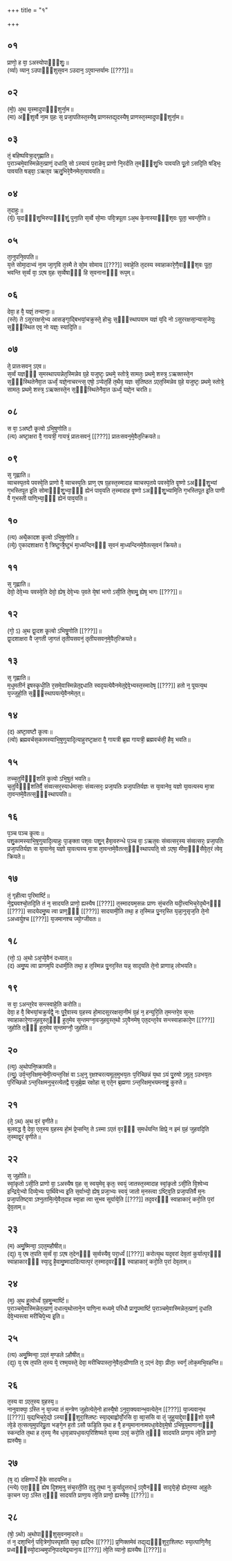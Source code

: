 +++
title = "१"

+++
## ०१
प्राणो᳘ ह वा᳘ ऽअस्योपाᳫं᳭शुः᳘॥  
(र्व्या) व्यान᳘ ऽउपाᳫं᳭शुस᳘वन ऽउदान᳘ ऽए᳘वान्तर्यामः [[???]]॥  
## ०२
(मो᳘) अ᳘थ य᳘स्मादुपाᳫं᳭शुर्ना᳘म॥  
(मा) अᳫंशुर्व्वै ना᳘म ग्र᳘हः स᳘ प्रजा᳘पतिस्त᳘स्यैष᳘ प्राणस्तद्य᳘दस्यैष᳘ प्राणस्त᳘स्मादुपाᳫंशुर्ना᳘म॥  
## ०३
तं᳘ बहिष्पवित्रा᳘द्गृह्णाति॥  
प᳘राञ्चमे᳘वास्मिन्नेत᳘त्प्राणं᳘ दधाति᳘ सो ऽस्यायं प᳘राङेव᳘ प्राणो नि᳘रर्दति त᳘मᳫं᳭शु᳘भिः पावयति पू᳘तो ऽसदि᳘ति षड्भिः᳘ पावयति षड्वा᳘ ऽऋत᳘व ऋतु᳘भिरे᳘वैनमेत᳘त्पावयति॥  
## ०४
त᳘दाहुः॥  
(र्य᳘) य᳘दाᳫं᳭शु᳘भिरुपाᳫं᳭शुं᳘ पुना᳘ति स᳘र्व्वे सो᳘माः पवि᳘त्रपूता ऽअ᳘थ के᳘नास्याᳫं᳭श᳘वः पूता᳘ भवन्ती᳘ति॥  
## ०५
ता᳘नुपनि᳘वपति॥  
य᳘त्ते सोमा᳘दाभ्यं ना᳘म जा᳘गृवि त᳘स्मै ते सो᳘म सोमाय [[???]] स्वाहे᳘ति त᳘दस्य स्वाहाकारे᳘णै᳘वाᳫं᳭श᳘वः पूता᳘ भवन्ति स᳘र्व्वं वा᳘ ऽएष ग्र᳘हः स᳘र्व्वेषाᳫं᳭ हि स᳘वनानाᳫं᳭ रूप᳘म्॥  
## ०६
देवा᳘ ह वै᳘ यज्ञं᳘ तन्वानाः᳘॥  
(स्ते) ते ऽसुररक्षसे᳘भ्य आसङ्गा᳘द्बिभयां᳘चक्रुस्ते᳘ होचुः स᳘ᳫं᳘स्थापयाम यज्ञं य᳘दि नो ऽसुररक्षसा᳘न्यास᳘जेयुः स᳘ᳫं᳘स्थित एव᳘ नो यज्ञः᳘ स्यादि᳘ति॥  
## ०७
ते᳘ प्रातःसवन᳘ ऽएव॥  
स᳘र्व्वं यज्ञᳫं᳭ स᳘मस्थापयन्नेत᳘स्मिन्नेव ग्र᳘हे यजुष्टः᳘ प्रथमे᳘ स्तोत्रे᳘ सामतः᳘ प्रथमे᳘ शस्त्र᳘ ऽऋक्तस्ते᳘न स᳘ᳫं᳘स्थितेनैवा᳘त ऊर्ध्वं᳘ यज्ञे᳘नाचरन्त्स᳘ एषो᳘ ऽप्येत᳘र्हि त᳘थैव᳘ यज्ञः सं᳘तिष्ठत ऽएत᳘स्मिन्नेव ग्र᳘हे यजुष्टः᳘ प्रथमे᳘ स्तोत्रे᳘ सामतः᳘ प्रथमे᳘ शस्त्र᳘ ऽऋक्तस्ते᳘न स᳘ᳫं᳘स्थितेनैवा᳘त ऊर्ध्वं᳘ यज्ञे᳘न चरति॥  
## ०८
स वा᳘ ऽअष्टौ कृ᳘त्वो ऽभि᳘षुणोति॥  
(त्य) अष्टा᳘क्षरा वै᳘ गायत्री᳘ गायत्रं᳘ प्रातःसवनं᳘ [[???]] प्रातःसवन᳘मे᳘वैत᳘त्क्रियते॥  
## ०९
स᳘ गृह्णाति॥  
व्वाचस्प᳘तये पवस्वे᳘ति प्राणो वै᳘ व्वाचस्प᳘तिः प्राण᳘ एष ग्र᳘हस्त᳘स्मादाह व्वाचस्प᳘तये पवस्वे᳘ति वृ᳘ष्णो ऽअᳫं᳘शु᳘भ्यां ग᳘भस्तिपूत इ᳘ति सोमाᳫं᳭शु᳘भ्या᳘ᳫं᳘ ह्येनं पाव᳘यति त᳘स्मादाह वृ᳘ष्णो ऽअᳫं᳭शु᳘भ्यामि᳘ति ग᳘भस्तिपूत इ᳘ति पाणी वै ग᳘भस्ती पाणि᳘भ्या᳘ᳫं᳘ ह्येनं पाव᳘यति॥  
## १०
(त्य) अथै᳘कादश कृ᳘त्वो ऽभि᳘षुणोति॥  
(त्ये᳘) ए᳘कादशाक्षरा वै᳘ त्रिष्टुप्त्रै᳘ष्टुभं मा᳘ध्यन्दिनᳫं᳭ स᳘वनं मा᳘ध्यन्दिनमे᳘वैतत्स᳘वनं क्रियते॥  
## ११
स᳘ गृह्णाति॥  
देवो᳘ देवे᳘भ्यः पवस्वे᳘ति देवो᳘ ह्येष᳘ देवे᳘भ्यः प᳘वते ये᳘षां भागो ऽसी᳘ति ते᳘षामु᳘ ह्येष᳘ भागः [[???]]॥  
## १२
(गो᳘ ऽ) अ᳘थ द्वा᳘दश कृ᳘त्वो ऽभिषु᳘णोति [[???]]॥  
द्वा᳘दशाक्षरा वै ज᳘गती जा᳘गतं तृतीयसवनं᳘ तृतीयसवन᳘मे᳘वैत᳘त्क्रियते॥  
## १३
स᳘ गृह्णाति॥  
म᳘धुमतीर्न इ᳘षस्कृधी᳘ति र᳘समे᳘वास्मिन्नेत᳘द्दधाति स्वद᳘यत्येवैनमेत᳘द्देवे᳘भ्यस्त᳘स्मादेष᳘ [[???]] हतो न᳘ पूयत्य᳘थ य᳘ज्जुहो᳘ति स᳘ᳫं᳘स्थापयत्ये᳘वैनमेत᳘त्॥  
## १४
(द) अष्टा᳘वष्टौ कृ᳘त्वः॥  
(त्वो) ब्रह्मवर्चस᳘कामस्याभि᳘षुणुयादि᳘त्याहुरष्टा᳘क्षरा वै᳘ गायत्री ब्र᳘ह्म गायत्री᳘ ब्रह्मवर्चसी᳘ हैव᳘ भवति॥  
## १५
तच्च᳘तुर्विᳫं᳭शतिं कृ᳘त्वो ऽभि᳘षुतं भवति॥  
च᳘तुर्विᳫं᳭शतिर्वै᳘ संव्वत्सर᳘स्यार्धमासाः᳘ संव्वत्सरः᳘ प्रजा᳘पतिः प्रजा᳘पतिर्यज्ञः स या᳘वानेव᳘ यज्ञो या᳘वत्यस्य मा᳘त्रा ता᳘वन्तमे᳘वैतत्स᳘ᳫं᳘स्थापयति॥  
## १६
प᳘ञ्च पञ्च कृ᳘त्वः॥  
पशु᳘कामस्याभि᳘षुणुयादि᳘त्याहुः पा᳘ङ्क्ता पश᳘वः पशू᳘न् हैवा᳘वरुन्धे प᳘ञ्च वा᳘ ऽऋत᳘वः संव्वत्सर᳘स्य संव्वत्सरः᳘ प्रजा᳘पतिः प्रजा᳘पतिर्यज्ञः स या᳘वानेव᳘ यज्ञो या᳘वत्यस्य मा᳘त्रा ता᳘वन्तमे᳘वैतत्स᳘ᳫं᳘स्थापयति᳘ सो ऽएषा᳘ मीमा᳘ᳫं᳘सैवे᳘त᳘रं त्वेव᳘ क्रियते॥  
## १७
तं᳘ गृहीत्वा प᳘रिमार्ष्टि॥  
ने᳘द्व्यवश्चो᳘तदि᳘ति तं न᳘ सादयति प्राणो᳘ ह्यस्यैष [[???]] त᳘स्मादयम᳘सन्नः प्राणः सं᳘चरति यदी᳘त्त्वभिच᳘रेद᳘थैनᳫं᳭ [[???]] सादयेदमु᳘ष्य त्वा प्राण᳘ᳫं᳘ [[???]] सादयामी᳘ति तथा᳘ ह त᳘स्मिन्न पु᳘नर᳘स्ति य᳘न्ना᳘नुसृज᳘ति ते᳘नो ऽअध्वर्युश्च [[???]] य᳘जमानश्च ज्यो᳘ग्जीवतः॥  
## १८
(त्तो᳘ ऽ) अ᳘थो ऽअ᳘प्ये᳘वैनं दध्यात्॥  
(द) अमु᳘ष्य त्वा प्राणम᳘पि दधामी᳘ति तथा᳘ ह त᳘स्मिन्न पु᳘नर᳘स्ति यन्न᳘ साद᳘यति ते᳘नो प्राणान्न᳘ लोभयति॥  
## १९
स वा᳘ ऽअन्त᳘रेव सन्त्स्वाहे᳘ति करोति॥  
देवा᳘ ह वै᳘ बिभयां᳘चक्रुर्यद्वै᳘ नः पु᳘रै᳘वास्य ग्र᳘हस्य हो᳘मादसुररक्षसा᳘नीमं ग्र᳘हं न᳘ हन्युरि᳘ति त᳘मन्तरे᳘व स᳘न्तः स्वाहाकारे᳘णाजुहवुस्त᳘ᳫं᳘ हुत᳘मेव स᳘न्तमग्ना᳘वजुहवुस्त᳘थो ऽए᳘वैनमेष᳘ एत᳘दन्त᳘रेव सन्त्स्वाहाकारे᳘ण [[???]] जुहोति त᳘ᳫं᳘ हुत᳘मेव स᳘न्तमग्नौ᳘ जुहोति॥  
## २०
(त्य᳘) अ᳘थोपनि᳘ष्क्रामति॥  
(त्यु᳘) उर्व᳘न्त᳘रिक्षम᳘न्वेमी᳘त्यन्त᳘रिक्षं वा ऽअ᳘नु र᳘क्षश्चरत्यमूल᳘मुभय᳘तः प᳘रिच्छिन्नं य᳘था ऽयं पु᳘रुषो ऽमूल᳘ ऽउभय᳘तः प᳘रिच्छिन्नो ऽन्त᳘रिक्षमनुच᳘रत्येतद्वै य᳘जुर्ब्र᳘ह्म रक्षोहा स᳘ एते᳘न ब्र᳘ह्मणा ऽन्त᳘रिक्षम᳘भयमनाष्ट्रं᳘ कुरुते॥  
## २१
(ते᳘ ऽथ) अ᳘थ व᳘रं वृणीते॥  
ब᳘लवद्ध वै᳘ देवा᳘ एत᳘स्य ग्र᳘हस्य हो᳘मं प्रे᳘प्सन्ति᳘ ते ऽस्मा ऽएतं व᳘रᳫं᳭ स᳘मर्धयन्ति क्षिप्रे᳘ न इमं ग्र᳘हं जुहवदि᳘ति त᳘स्माद्व᳘रं वृणीते॥  
## २२
स᳘ जुहोति॥  
स्वां᳘कृतो ऽसी᳘ति प्राणो वा᳘ ऽअस्यैष ग्र᳘हः स᳘ स्वय᳘मेव᳘ कृतः᳘ स्वयं᳘ जातस्त᳘स्मादाह स्वां᳘कृतो ऽसी᳘ति वि᳘श्वेभ्य इन्द्रिये᳘भ्यो दिव्ये᳘भ्यः पा᳘र्थिवेभ्य इ᳘ति स᳘र्वाभ्यो᳘ ह्येष᳘ प्रजा᳘भ्यः स्वयं᳘ जातो म᳘नस्त्वा ऽष्ट्वि᳘ति प्रजा᳘पतिर्वै म᳘नः प्रजा᳘पतिष्ट्वा ऽश्नुतामि᳘त्ये᳘वैत᳘दाह स्वा᳘हा त्वा सुभव सूर्याये᳘ति [[???]] तद᳘वरᳫं᳭ स्वाहाकारं᳘ करो᳘ति प᳘रां दे᳘व᳘ताम्॥  
## २३
(म) अमु᳘ष्मिन्वा᳘ ऽएत᳘महौषीत्॥  
(द्य᳘) य᳘ एष त᳘पति स᳘र्व्वं वा᳘ ऽएष त᳘देनᳫं᳭ स᳘र्व्वस्यैव᳘ परा᳘र्ध्यं [[???]] करोत्य᳘थ यद᳘वरां देव᳘तां कुर्यात्प᳘रᳫं᳭ स्वाहाकारᳫं᳭ स्या᳘दु है᳘वामु᳘ष्मादादित्यात्प᳘रं त᳘स्माद᳘वरᳫं᳭ स्वाहाकारं᳘ करो᳘ति प᳘रां देव᳘ताम्॥  
## २४
(म᳘) अ᳘थ हु᳘त्वोर्ध्वं ग्र᳘हमु᳘न्मार्ष्टि॥  
प᳘राञ्चमे᳘वास्मिन्नेत᳘त्प्राणं᳘ दधात्य᳘थोत्ताने᳘न पाणि᳘ना मध्यमे᳘ परिधौ प्रागु᳘पमार्ष्टि प᳘राञ्चमे᳘वास्मिन्नेत᳘त्प्राणं᳘ द᳘धाति देवे᳘भ्यस्त्वा मरीचिपे᳘भ्य इ᳘ति॥  
## २५
(त्य) अमु᳘ष्मिन्वा᳘ ऽएतं म᳘ण्डले ऽहौषीत्॥  
(द्य᳘) य᳘ एष त᳘पति त᳘स्य ये᳘ रश्म᳘यस्ते᳘ देवा᳘ मरीचिपास्ता᳘ने᳘वैत᳘त्प्रीणाति त᳘ ऽएनं देवाः᳘ प्रीताः᳘ स्वर्गं᳘ लोक᳘मभि᳘वहन्ति॥  
## २६
त᳘स्य वा ऽएत᳘स्य ग्र᳘हस्य᳘॥  
नानुवाक्या᳘ ऽस्ति न᳘ या᳘ज्या तं म᳘न्त्रेण जुहोत्येते᳘नो हास्यै᳘षो ऽनुवा᳘क्यवान्भ᳘वत्येते᳘न [[???]] या᳘ज्यवान᳘थ [[???]] य᳘द्यभिच᳘रे᳘द्यो ऽस्याᳫं᳭शुरा᳘श्लिष्टः स्या᳘द्बाह्वोर्वो᳘रसि वा᳘ व्वा᳘ससि वा तं᳘ जुहुयाद्दे᳘वाᳫं᳭शो य᳘स्मै त्वे᳘डे त᳘त्सत्य᳘मुपरिप्रु᳘ता भङ्गे᳘न ह᳘तो ऽसौ फडि᳘ति य᳘था ह वै᳘ हन्य᳘मानानामपधा᳘वेदेव᳘मे᳘षो ऽभिषूय᳘माणानाᳫं᳭ स्कन्दति त᳘था ह त᳘स्य᳘ नैव धा᳘व᳘न्नापधा᳘वत्प᳘रिशिष्यते य᳘स्मा ऽएवं᳘ करो᳘ति त᳘ᳫं᳘ सादयति प्राणा᳘य त्वे᳘ति प्राणो᳘ ह्यस्यैषः᳘॥  
## २७
(ष᳘ द) दक्षिणार्धे है᳘के सादयन्ति॥  
(न्त्ये) एता᳘ᳫं᳘ ह्येष दि᳘शम᳘नु संच᳘रती᳘ति त᳘दु त᳘था न᳘ कुर्यादुत्तरार्ध᳘ ऽए᳘वैनᳫं᳭ साद᳘ये᳘न्नो᳘ ह्येत᳘स्या आ᳘हुतेः का᳘चन परा᳘ ऽस्ति त᳘ᳫं᳘ सादयति प्राणा᳘य त्वे᳘ति प्राणो᳘ ह्यस्यैषः᳘ [[???]]॥  
## २८
(षो᳘ ऽथो) अ᳘थोपाᳫं᳭शुस᳘वनमा᳘दत्ते॥  
तं न᳘ दशा᳘भिर्न᳘ पवि᳘त्रेणो᳘पस्पृशति य᳘था᳘ ह्यद्भिः [[???]] प्र᳘णिक्तमेवं तद्य᳘द्यᳫं᳭शुरा᳘श्लिष्टः स्या᳘त्पाणि᳘नैव᳘ प्रध्वᳫं᳭स्यो᳘दञ्चमुपनि᳘पादयेद्व्याना᳘य [[???]] त्वे᳘ति व्यानो᳘ ह्यस्यैषः [[???]]॥  
